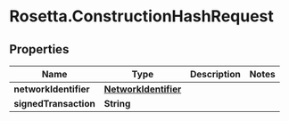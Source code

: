 # Rosetta.ConstructionHashRequest

## Properties

Name | Type | Description | Notes
------------ | ------------- | ------------- | -------------
**networkIdentifier** | [**NetworkIdentifier**](NetworkIdentifier.md) |  | 
**signedTransaction** | **String** |  | 


